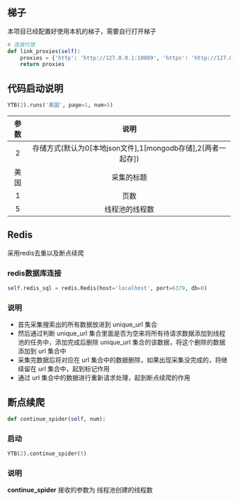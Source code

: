 ## 梯子 ##

本项目已经配置好使用本机的梯子，需要自行打开梯子

```python
# 连接代理
def link_proxies(self):
    proxies = {'http': 'http://127.0.0.1:10809', 'https': 'http://127.0.0.1:10809'}
    return proxies
```



## 代码启动说明 ##

```python
YTB(2).runs('美国', page=1, num=5)
```

| 参数 |                             说明                             |
| :--: | :----------------------------------------------------------: |
|  2   | 存储方式(默认为0[本地json文件],1[mongodb存储],2[两者一起存]) |
| 美国 |                          采集的标题                          |
|  1   |                             页数                             |
|  5   |                        线程池的线程数                        |



## Redis ##

采用redis去重以及断点续爬

### redis数据库连接 ###

```python
self.redis_sql = redis.Redis(host='localhost', port=6379, db=0)
```

### 说明 ###

- 首先采集搜索出的所有数据放进到 unique_url 集合
- 然后通过判断 unique_url 集合里面是否为空来将所有待请求数据添加到线程池的任务中，添加完成后删除 unique_url 集合的该数据，将这个删除的数据添加到 url 集合中
- 采集完数据后将对应在 url 集合中的数据删除，如果出现采集没完成的，将继续留在 url 集合中，起到标记作用
- 通过 url 集合中的数据进行重新请求处理，起到断点续爬的作用



## 断点续爬 ##

```python
def continue_spider(self, num):
```

### 启动 ###

```python
YTB(2).continue_spider(5)
```

### 说明 ###

**continue_spider** 接收的参数为 线程池创建的线程数



